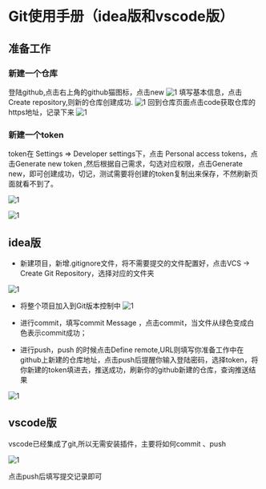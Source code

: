 
# Git使用手册（idea版和vscode版）

## 准备工作

### 新建一个仓库

登陆github,点击右上角的github猫图标，点击new
![1](https://gitee.com/CX330YJ/imgs/raw/master/imgs/20220409175326.png)
填写基本信息，点击Create repository,则新的仓库创建成功.
![1](https://gitee.com/CX330YJ/imgs/raw/master/imgs/20220409175644.png)
回到仓库页面点击code获取仓库的https地址，记录下来
![1](https://gitee.com/CX330YJ/imgs/raw/master/imgs/20220409183330.png)

### 新建一个token

token在 Settings => Developer settings下，点击 Personal access tokens，点击Generate new token ,然后根据自己需求，勾选对应权限，点击Generate new，即可创建成功，切记，测试需要将创建的token复制出来保存，不然刷新页面就看不到了。

![1](https://gitee.com/CX330YJ/imgs/raw/master/imgs/20220409175927.png)

![1](https://gitee.com/CX330YJ/imgs/raw/master/imgs/20220409180212.png)

## idea版

- 新建项目，新增.gitignore文件，将不需要提交的文件配置好，点击VCS -> Create Git Repository，选择对应的文件夹

![1](https://gitee.com/CX330YJ/imgs/raw/master/imgs/20220409181947.png)

- 将整个项目加入到Git版本控制中
![1](https://gitee.com/CX330YJ/imgs/raw/master/imgs/20220409182231.png)

- 进行commit，填写commit Message ，点击commit，当文件从绿色变成白色表示commit成功；

- 进行push，push 的时候点击Define remote,URL则填写你准备工作中在github上新建的仓库地址，点击push后提醒你输入登陆密码，选择token，将你新建的token填进去，推送成功，刷新你的github新建的仓库，查询推送结果

![1](https://gitee.com/CX330YJ/imgs/raw/master/imgs/20220409183051.png)

## vscode版

vscode已经集成了git,所以无需安装插件，主要将如何commit 、push

![1](https://gitee.com/CX330YJ/imgs/raw/master/imgs/20220409184004.png)

点击push后填写提交记录即可